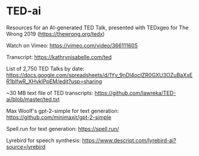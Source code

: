 # TED-ai
Resources for an AI-generated TED Talk, presented with TEDxgeo for The Wrong 2019 (https://thewrong.org/tedx)

Watch on Vimeo: https://vimeo.com/video/366111605

Transcript: https://kathrynisabelle.com/ted

List of 2,750 TED Talks by date: https://docs.google.com/spreadsheets/d/1Yv_9nDl4ocIZR0GXU3OZuBaXxER1blfwR_XHvklPpEM/edit?usp=sharing

~30 MB text file of TED transcripts: https://github.com/lawreka/TED-ai/blob/master/ted.txt

Max Woolf's gpt-2-simple for text generation: https://github.com/minimaxir/gpt-2-simple

Spell.run for text generation: https://spell.run/

Lyrebird for speech synthesis: https://www.descript.com/lyrebird-ai?source=lyrebird
